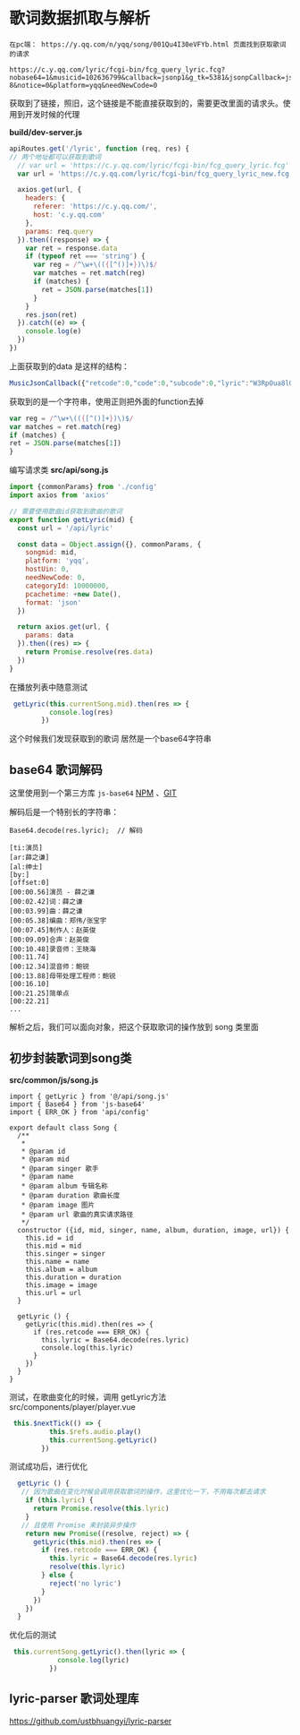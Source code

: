 # 歌词数据抓取与解析

```
在pc端： https://y.qq.com/n/yqq/song/001Qu4I30eVFYb.html 页面找到获取歌词的请求

https://c.y.qq.com/lyric/fcgi-bin/fcg_query_lyric.fcg?nobase64=1&musicid=102636799&callback=jsonp1&g_tk=5381&jsonpCallback=jsonp1&loginUin=0&hostUin=0&format=jsonp&inCharset=utf8&outCharset=utf-8&notice=0&platform=yqq&needNewCode=0
```



获取到了链接，照旧，这个链接是不能直接获取到的，需要更改里面的请求头。使用到开发时候的代理

**build/dev-server.js**
```javascript
apiRoutes.get('/lyric', function (req, res) {
// 两个地址都可以获取到歌词
  // var url = 'https://c.y.qq.com/lyric/fcgi-bin/fcg_query_lyric.fcg'
  var url = 'https://c.y.qq.com/lyric/fcgi-bin/fcg_query_lyric_new.fcg'

  axios.get(url, {
    headers: {
      referer: 'https://c.y.qq.com/',
      host: 'c.y.qq.com'
    },
    params: req.query
  }).then((response) => {
    var ret = response.data
    if (typeof ret === 'string') {
      var reg = /^\w+\(({[^()]+})\)$/
      var matches = ret.match(reg)
      if (matches) {
        ret = JSON.parse(matches[1])
      }
    }
    res.json(ret)
  }).catch((e) => {
    console.log(e)
  })
})
```

上面获取到的data 是这样的结构：
```javascript
MusicJsonCallback({"retcode":0,"code":0,"subcode":0,"lyric":"W3RpOua8lOWRmFxxxxxxxxxx","trans":""})
```
获取到的是一个字符串，使用正则把外面的function去掉
```javascript
var reg = /^\w+\(({[^()]+})\)$/
var matches = ret.match(reg)
if (matches) {
ret = JSON.parse(matches[1])
}
```

编写请求类
**src/api/song.js**
```javascript
import {commonParams} from './config'
import axios from 'axios'

// 需要使用歌曲id获取到歌曲的歌词
export function getLyric(mid) {
  const url = '/api/lyric'

  const data = Object.assign({}, commonParams, {
    songmid: mid,
    platform: 'yqq',
    hostUin: 0,
    needNewCode: 0,
    categoryId: 10000000,
    pcachetime: +new Date(),
    format: 'json'
  })

  return axios.get(url, {
    params: data
  }).then((res) => {
    return Promise.resolve(res.data)
  })
}
```

在播放列表中随意测试
```javascript
 getLyric(this.currentSong.mid).then(res => {
          console.log(res)
        })
```

这个时候我们发现获取到的歌词 居然是一个base64字符串

## base64 歌词解码

这里使用到一个第三方库 `js-base64` [NPM](https://www.npmjs.com/package/js-base64) 、[GIT](https://github.com/dankogai/js-base64)

解码后是一个特别长的字符串：
```
Base64.decode(res.lyric);  // 解码

[ti:演员]
[ar:薛之谦]
[al:绅士]
[by:]
[offset:0]
[00:00.56]演员 - 薛之谦
[00:02.42]词：薛之谦
[00:03.99]曲：薛之谦
[00:05.38]编曲：郑伟/张宝宇
[00:07.45]制作人：赵英俊
[00:09.09]合声：赵英俊
[00:10.48]录音师：王晓海
[00:11.74]
[00:12.34]混音师：鲍锐
[00:13.88]母带处理工程师：鲍锐
[00:16.10]
[00:21.25]简单点
[00:22.21]
...
```

解析之后，我们可以面向对象，把这个获取歌词的操作放到 song 类里面

## 初步封装歌词到song类
**src/common/js/song.js**
```
import { getLyric } from '@/api/song.js'
import { Base64 } from 'js-base64'
import { ERR_OK } from 'api/config'

export default class Song {
  /**
   *
   * @param id
   * @param mid
   * @param singer 歌手
   * @param name
   * @param album 专辑名称
   * @param duration 歌曲长度
   * @param image 图片
   * @param url 歌曲的真实请求路径
   */
  constructor ({id, mid, singer, name, album, duration, image, url}) {
    this.id = id
    this.mid = mid
    this.singer = singer
    this.name = name
    this.album = album
    this.duration = duration
    this.image = image
    this.url = url
  }

  getLyric () {
    getLyric(this.mid).then(res => {
      if (res.retcode === ERR_OK) {
        this.lyric = Base64.decode(res.lyric)
        console.log(this.lyric)
      }
    })
  }
}
```
测试，在歌曲变化的时候，调用 getLyric方法
src/components/player/player.vue
```javascript
 this.$nextTick(() => {
          this.$refs.audio.play()
          this.currentSong.getLyric()
        })
```

测试成功后，进行优化

```javascript
  getLyric () {
   // 因为歌曲在变化时候会调用获取歌词的操作，这里优化一下，不用每次都去请求 
    if (this.lyric) {
      return Promise.resolve(this.lyric)
    }
   // 且使用 Promise 来封装异步操作
    return new Promise((resolve, reject) => {
      getLyric(this.mid).then(res => {
        if (res.retcode === ERR_OK) {
          this.lyric = Base64.decode(res.lyric)
          resolve(this.lyric)
        } else {
          reject('no lyric')
        }
      })
    })
  }
```

优化后的测试
```javascript
 this.currentSong.getLyric().then(lyric => {
            console.log(lyric)
          })
```

## lyric-parser 歌词处理库
https://github.com/ustbhuangyi/lyric-parser




